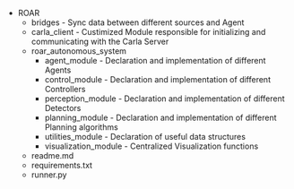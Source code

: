 - ROAR
    - bridges - Sync data between different sources and Agent
    - carla_client - Custimized Module responsible for initializing and communicating with the Carla Server
    - roar_autonomous_system
        - agent_module - Declaration and implementation of different Agents
        - control_module - Declaration and implementation of different Controllers
        - perception_module - Declaration and implementation of different Detectors
        - planning_module - Declaration and implementation of different Planning algorithms
        - utilities_module - Declaration of useful data structures
        - visualization_module - Centralized Visualization functions
    - readme.md
    - requirements.txt
    - runner.py